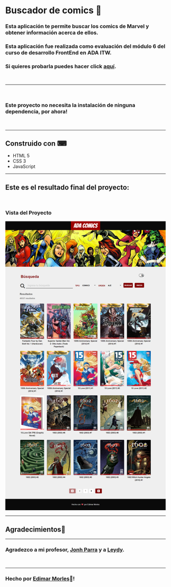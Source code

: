 # Buscador de comics 📱

  ### Esta aplicación te permite buscar los comics de Marvel y obtener información acerca de ellos.

  ### Esta aplicación fue realizada como evaluación del módulo 6 del curso de desarrollo FrontEnd en ADA ITW.

  ### Si quieres probarla puedes hacer click [aquí](https://edimar-m.github.io/buscador-de-comics/).

  <br>

  ***
  <br>
  
### Este proyecto no necesita la instalación de ninguna dependencia, por ahora!
<br>

***
## Construido con ⌨

- HTML 5
- CSS 3
- JavaScript

***
## Este es el resultado final del proyecto:
<br>

### Vista del Proyecto
![images](https://github.com/edimar-m/buscador-de-comics/blob/master/images/screencapture-buscador-de-comics-claro.png)

***
## Agradecimientos🙌
***
### Agradezco a mi profesor, [Jonh Parra](https://github.com/Jonhks) y a [Leydy](https://github.com/leydyk93/).

<br>

***
### Hecho por [Edimar Morles](https://github.com/edimar-m)🧡!
  